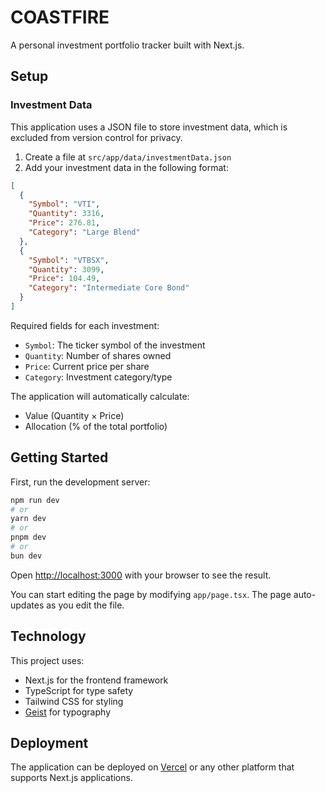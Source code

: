 # COASTFIRE

A personal investment portfolio tracker built with Next.js.

## Setup

### Investment Data

This application uses a JSON file to store investment data, which is excluded from version control for privacy.

1. Create a file at `src/app/data/investmentData.json`
2. Add your investment data in the following format:

```json
[
  {
    "Symbol": "VTI",
    "Quantity": 3316,
    "Price": 276.81,
    "Category": "Large Blend"
  },
  {
    "Symbol": "VTBSX",
    "Quantity": 3099,
    "Price": 104.49,
    "Category": "Intermediate Core Bond"
  }
]
```

Required fields for each investment:

- `Symbol`: The ticker symbol of the investment
- `Quantity`: Number of shares owned
- `Price`: Current price per share
- `Category`: Investment category/type

The application will automatically calculate:

- Value (Quantity × Price)
- Allocation (% of the total portfolio)

## Getting Started

First, run the development server:

```bash
npm run dev
# or
yarn dev
# or
pnpm dev
# or
bun dev
```

Open [http://localhost:3000](http://localhost:3000) with your browser to see the result.

You can start editing the page by modifying `app/page.tsx`. The page auto-updates as you edit the file.

## Technology

This project uses:

- Next.js for the frontend framework
- TypeScript for type safety
- Tailwind CSS for styling
- [Geist](https://vercel.com/font) for typography

## Deployment

The application can be deployed on [Vercel](https://vercel.com/new) or any other platform that supports Next.js applications.
